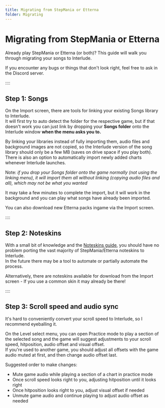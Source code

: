 ```yaml
---
title: Migrating from StepMania or Etterna
folder: Migrating
---
```

# Migrating from StepMania or Etterna

Already play StepMania or Etterna (or both)? This guide will walk you through migrating your songs to Interlude.  

If you encounter any bugs or things that don't look right, feel free to ask in the Discord server.

::::

## Step 1: Songs

On the Import screen, there are tools for linking your existing Songs library to Interlude.  
It will first try to auto detect the folder for the respective game, but if that doesn't work you can just link by dropping your **Songs folder** onto the Interlude window **when the menu asks you to.**

By linking your libraries instead of fully importing them, audio files and background images are not copied, so the Interlude version of the song library should only be a few MB (saves on drive space if you play both). There is also an option to automatically import newly added charts whenever Interlude launches.

Note: *if you drop your Songs folder onto the game normally (not using the linking menu), it will import them all without linking (copying audio files and all), which may not be what you wanted*

It may take a few minutes to complete the import, but it will work in the background and you can play what songs have already been imported.

You can also download new Etterna packs ingame via the Import screen.

::::

## Step 2: Noteskins

With a small bit of knowledge and the [Noteskins guide](noteskins.html), you should have no problem porting the vast majority of StepMania/Etterna noteskins to Interlude.  
In the future there may be a tool to automate or partially automate the process.

Alternatively, there are noteskins available for download from the Import screen - If you use a common skin it may already be there!

::::

## Step 3: Scroll speed and audio sync

It's hard to conveniently convert your scroll speed to Interlude, so I recommend eyeballing it.

On the Level select menu, you can open Practice mode to play a section of the selected song and the game will suggest adjustments to your scroll speed, hitposition, audio offset and visual offset.  
If you're used to another game, you should adjust all offsets with the game audio muted at first, and then change audio offset last.

Suggested order to make changes:
- Mute game audio while playing a section of a chart in practice mode
- Once scroll speed looks right to you, adjusting hitposition until it looks right
- Once hitposition looks right to you, adjust visual offset if needed
- Unmute game audio and continue playing to adjust audio offset as needed